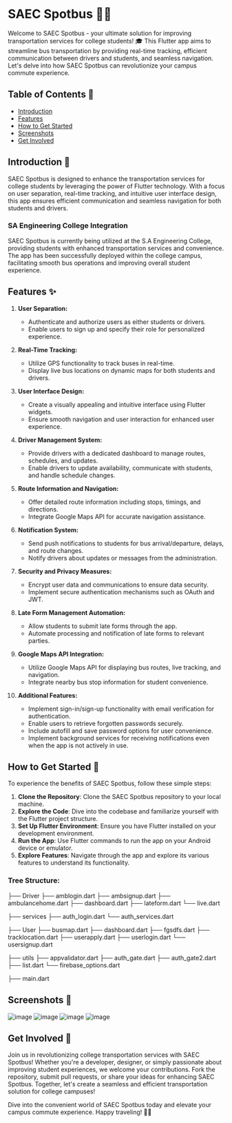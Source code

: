 # SAEC Spotbus 🚌📱

Welcome to SAEC Spotbus - your ultimate solution for improving transportation services for college students! 🎓 This Flutter app aims to streamline bus transportation by providing real-time tracking, efficient communication between drivers and students, and seamless navigation. Let's delve into how SAEC Spotbus can revolutionize your campus commute experience.

## Table of Contents 📜

- [Introduction](#introduction-)
- [Features](#features-)
- [How to Get Started](#how-to-get-started-)
- [Screenshots](#screenshots-)
- [Get Involved](#get-involved-)

## Introduction 🚀

SAEC Spotbus is designed to enhance the transportation services for college students by leveraging the power of Flutter technology. With a focus on user separation, real-time tracking, and intuitive user interface design, this app ensures efficient communication and seamless navigation for both students and drivers.

### SA Engineering College Integration
SAEC Spotbus is currently being utilized at the S.A Engineering College, providing students with enhanced transportation services and convenience. The app has been successfully deployed within the college campus, facilitating smooth bus operations and improving overall student experience.

## Features ✨

1. **User Separation:**
   - Authenticate and authorize users as either students or drivers.
   - Enable users to sign up and specify their role for personalized experience.

2. **Real-Time Tracking:**
   - Utilize GPS functionality to track buses in real-time.
   - Display live bus locations on dynamic maps for both students and drivers.

3. **User Interface Design:**
   - Create a visually appealing and intuitive interface using Flutter widgets.
   - Ensure smooth navigation and user interaction for enhanced user experience.

4. **Driver Management System:**
   - Provide drivers with a dedicated dashboard to manage routes, schedules, and updates.
   - Enable drivers to update availability, communicate with students, and handle schedule changes.

5. **Route Information and Navigation:**
   - Offer detailed route information including stops, timings, and directions.
   - Integrate Google Maps API for accurate navigation assistance.

6. **Notification System:**
   - Send push notifications to students for bus arrival/departure, delays, and route changes.
   - Notify drivers about updates or messages from the administration.

7. **Security and Privacy Measures:**
   - Encrypt user data and communications to ensure data security.
   - Implement secure authentication mechanisms such as OAuth and JWT.

8. **Late Form Management Automation:**
   - Allow students to submit late forms through the app.
   - Automate processing and notification of late forms to relevant parties.

9. **Google Maps API Integration:**
    - Utilize Google Maps API for displaying bus routes, live tracking, and navigation.
    - Integrate nearby bus stop information for student convenience.

10. **Additional Features:**
    - Implement sign-in/sign-up functionality with email verification for authentication.
    - Enable users to retrieve forgotten passwords securely.
    - Include autofill and save password options for user convenience.
    - Implement background services for receiving notifications even when the app is not actively in use.

## How to Get Started 📲

To experience the benefits of SAEC Spotbus, follow these simple steps:

1. **Clone the Repository**: Clone the SAEC Spotbus repository to your local machine.
2. **Explore the Code**: Dive into the codebase and familiarize yourself with the Flutter project structure.
3. **Set Up Flutter Environment**: Ensure you have Flutter installed on your development environment.
4. **Run the App**: Use Flutter commands to run the app on your Android device or emulator.
5. **Explore Features**: Navigate through the app and explore its various features to understand its functionality.

### Tree Structure:

├── Driver
   ├── amblogin.dart
   ├── ambsignup.dart
   ├── ambulancehome.dart
   ├── dashboard.dart
   ├── lateform.dart
   └── live.dart

├── services
   ├── auth_login.dart
   └── auth_services.dart

├── User
    ├── busmap.dart
    ├── dashboard.dart
    ├── fgsdfs.dart
    ├── tracklocation.dart
    ├── userapply.dart
    ├── userlogin.dart
    └── usersignup.dart
    
├── utils
    ├── appvalidator.dart
    ├── auth_gate.dart
    ├── auth_gate2.dart
    ├── list.dart
    └── firebase_options.dart
    
├── main.dart

## Screenshots 📸

![image](https://github.com/Harish-Srinivas-07/Saec-Spotbus/assets/114596900/e9f590d9-1dc2-42fd-9bfa-f530449f6dbe)
![image](https://github.com/Harish-Srinivas-07/Saec-Spotbus/assets/114596900/6a5b0dc5-0d49-49c0-85bf-5a85f8299ae8)
![image](https://github.com/Harish-Srinivas-07/Saec-Spotbus/assets/114596900/9a2327d4-6d9a-436e-b70e-c813bf501bd2)
![image](https://github.com/Harish-Srinivas-07/Saec-Spotbus/assets/114596900/a7254159-b6b3-4899-bd21-08769e9073c4)


## Get Involved 🤝

Join us in revolutionizing college transportation services with SAEC Spotbus! Whether you're a developer, designer, or simply passionate about improving student experiences, we welcome your contributions. Fork the repository, submit pull requests, or share your ideas for enhancing SAEC Spotbus. Together, let's create a seamless and efficient transportation solution for college campuses!

Dive into the convenient world of SAEC Spotbus today and elevate your campus commute experience. Happy traveling! 🚌✨
